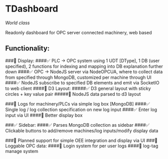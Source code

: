 # TDashboard

_World class_

Readonly dashboard for OPC server connected machinery, web based

## Functionality:
###🚧 Display:
  ####✅ PLC -> OPC system using 1 UDT [DType], 1 DB (user specified), 2 functions for indexing and mapping into DB explanation further down
  ####✅ OPC -> NodeJS server via NodeOPCUA, where to collect data from specified through MongoDB, customized per machine through UI
  ####✅ NodeJS subscribe to specified DB elements and emit via SocketIO to web client 
  ####🚧 D3 Layout:
    #####✅ D3 general layout with sticky circles + key value pair
    #####🚧 NodeJS data parsed to d3 layout
  
###🚧 Logs for machinery/PLCs via simple log box [MongoDB]
  ####✅ Single log / log collection specification on new log input
  ####✅ Enter log input via UI
  ####🚧 Better display box

###✅ Sidebar:
  ####✅ Parses MongoDB collection as sidebar
  ####✅ Clickable buttons to add/remove machines/log inputs/modify display data
  
###🚧 Planned support for simple OEE integration and display via UI
###🚧 Loggable OPC data:
  ####🚧 Login system for per user logs
  ####🚧 log-tag manage system
